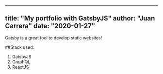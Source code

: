  ---
title: "My portfolio with GatsbyJS"
author: "Juan Carrera"
date: "2020-01-27"
 ---

 Gatsby is a great tool to develop static websites!

 ##Stack used:

 1. GatsbyJS
 2. GraphQL
 3. ReactJS